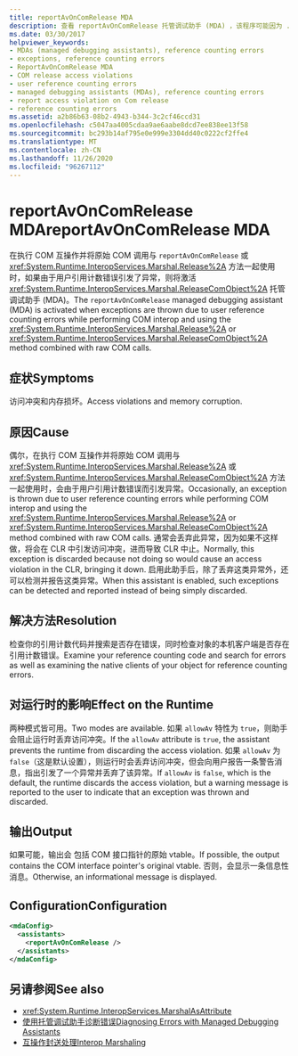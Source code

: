 ```yaml
---
title: reportAvOnComRelease MDA
description: 查看 reportAvOnComRelease 托管调试助手 (MDA) ，该程序可能因为 .NET 中的访问冲突和内存损坏而被激活。
ms.date: 03/30/2017
helpviewer_keywords:
- MDAs (managed debugging assistants), reference counting errors
- exceptions, reference counting errors
- ReportAvOnComRelease MDA
- COM release access violations
- user reference counting errors
- managed debugging assistants (MDAs), reference counting errors
- report access violation on Com release
- reference counting errors
ms.assetid: a2b86b63-08b2-4943-b344-3c2cf46ccd31
ms.openlocfilehash: c5047aa4005cdaa9ae6aabe8dcd7ee838ee13f58
ms.sourcegitcommit: bc293b14af795e0e999e3304dd40c0222cf2ffe4
ms.translationtype: MT
ms.contentlocale: zh-CN
ms.lasthandoff: 11/26/2020
ms.locfileid: "96267112"
---
```

# <a name="reportavoncomrelease-mda"></a><span data-ttu-id="f734f-103">reportAvOnComRelease MDA</span><span class="sxs-lookup"><span data-stu-id="f734f-103">reportAvOnComRelease MDA</span></span>

<span data-ttu-id="f734f-104">在执行 COM 互操作并将原始 COM 调用与 `reportAvOnComRelease` 或 <xref:System.Runtime.InteropServices.Marshal.Release%2A> 方法一起使用时，如果由于用户引用计数错误引发了异常，则将激活 <xref:System.Runtime.InteropServices.Marshal.ReleaseComObject%2A> 托管调试助手 (MDA)。</span><span class="sxs-lookup"><span data-stu-id="f734f-104">The `reportAvOnComRelease` managed debugging assistant (MDA) is activated when exceptions are thrown due to user reference counting errors while performing COM interop and using the <xref:System.Runtime.InteropServices.Marshal.Release%2A> or <xref:System.Runtime.InteropServices.Marshal.ReleaseComObject%2A> method combined with raw COM calls.</span></span>  
  
## <a name="symptoms"></a><span data-ttu-id="f734f-105">症状</span><span class="sxs-lookup"><span data-stu-id="f734f-105">Symptoms</span></span>  

 <span data-ttu-id="f734f-106">访问冲突和内存损坏。</span><span class="sxs-lookup"><span data-stu-id="f734f-106">Access violations and memory corruption.</span></span>  
  
## <a name="cause"></a><span data-ttu-id="f734f-107">原因</span><span class="sxs-lookup"><span data-stu-id="f734f-107">Cause</span></span>  

 <span data-ttu-id="f734f-108">偶尔，在执行 COM 互操作并将原始 COM 调用与 <xref:System.Runtime.InteropServices.Marshal.Release%2A> 或 <xref:System.Runtime.InteropServices.Marshal.ReleaseComObject%2A> 方法一起使用时，会由于用户引用计数错误而引发异常。</span><span class="sxs-lookup"><span data-stu-id="f734f-108">Occasionally, an exception is thrown due to user reference counting errors while performing COM interop and using the <xref:System.Runtime.InteropServices.Marshal.Release%2A> or <xref:System.Runtime.InteropServices.Marshal.ReleaseComObject%2A> method combined with raw COM calls.</span></span> <span data-ttu-id="f734f-109">通常会丢弃此异常，因为如果不这样做，将会在 CLR 中引发访问冲突，进而导致 CLR 中止。</span><span class="sxs-lookup"><span data-stu-id="f734f-109">Normally, this exception is discarded because not doing so would cause an access violation in the CLR, bringing it down.</span></span> <span data-ttu-id="f734f-110">启用此助手后，除了丢弃这类异常外，还可以检测并报告这类异常。</span><span class="sxs-lookup"><span data-stu-id="f734f-110">When this assistant is enabled, such exceptions can be detected and reported instead of being simply discarded.</span></span>  
  
## <a name="resolution"></a><span data-ttu-id="f734f-111">解决方法</span><span class="sxs-lookup"><span data-stu-id="f734f-111">Resolution</span></span>  

 <span data-ttu-id="f734f-112">检查你的引用计数代码并搜索是否存在错误，同时检查对象的本机客户端是否存在引用计数错误。</span><span class="sxs-lookup"><span data-stu-id="f734f-112">Examine your reference counting code and search for errors as well as examining the native clients of your object for reference counting errors.</span></span>  
  
## <a name="effect-on-the-runtime"></a><span data-ttu-id="f734f-113">对运行时的影响</span><span class="sxs-lookup"><span data-stu-id="f734f-113">Effect on the Runtime</span></span>  

 <span data-ttu-id="f734f-114">两种模式皆可用。</span><span class="sxs-lookup"><span data-stu-id="f734f-114">Two modes are available.</span></span> <span data-ttu-id="f734f-115">如果 `allowAv` 特性为 `true`，则助手会阻止运行时丢弃访问冲突。</span><span class="sxs-lookup"><span data-stu-id="f734f-115">If the `allowAv` attribute is `true`, the assistant prevents the runtime from discarding the access violation.</span></span> <span data-ttu-id="f734f-116">如果 `allowAv` 为 `false`（这是默认设置），则运行时会丢弃访问冲突，但会向用户报告一条警告消息，指出引发了一个异常并丢弃了该异常。</span><span class="sxs-lookup"><span data-stu-id="f734f-116">If `allowAv` is `false`, which is the default, the runtime discards the access violation, but a warning message is reported to the user to indicate that an exception was thrown and discarded.</span></span>  
  
## <a name="output"></a><span data-ttu-id="f734f-117">输出</span><span class="sxs-lookup"><span data-stu-id="f734f-117">Output</span></span>  

 <span data-ttu-id="f734f-118">如果可能，输出会 包括 COM 接口指针的原始 vtable。</span><span class="sxs-lookup"><span data-stu-id="f734f-118">If possible, the output contains the COM interface pointer's original vtable.</span></span> <span data-ttu-id="f734f-119">否则，会显示一条信息性消息。</span><span class="sxs-lookup"><span data-stu-id="f734f-119">Otherwise, an informational message is displayed.</span></span>  
  
## <a name="configuration"></a><span data-ttu-id="f734f-120">Configuration</span><span class="sxs-lookup"><span data-stu-id="f734f-120">Configuration</span></span>  
  
```xml  
<mdaConfig>  
  <assistants>  
    <reportAvOnComRelease />  
  </assistants>  
</mdaConfig>  
```  
  
## <a name="see-also"></a><span data-ttu-id="f734f-121">另请参阅</span><span class="sxs-lookup"><span data-stu-id="f734f-121">See also</span></span>

- <xref:System.Runtime.InteropServices.MarshalAsAttribute>
- [<span data-ttu-id="f734f-122">使用托管调试助手诊断错误</span><span class="sxs-lookup"><span data-stu-id="f734f-122">Diagnosing Errors with Managed Debugging Assistants</span></span>](diagnosing-errors-with-managed-debugging-assistants.md)
- [<span data-ttu-id="f734f-123">互操作封送处理</span><span class="sxs-lookup"><span data-stu-id="f734f-123">Interop Marshaling</span></span>](../interop/interop-marshaling.md)
